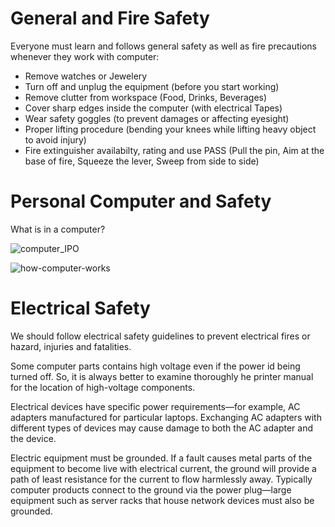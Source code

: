 # General and Fire Safety
Everyone must learn and follows general safety as well as fire precautions whenever they work with computer:
- Remove watches or Jewelery
- Turn off and unplug the equipment (before you start working)
- Remove clutter from workspace (Food, Drinks, Beverages)
- Cover sharp edges inside the computer (with electrical Tapes)
- Wear safety goggles (to prevent damages or affecting eyesight)
- Proper lifting procedure (bending your knees while lifting heavy object to avoid injury)
- Fire extinguisher availabilty, rating and use
  PASS (Pull the pin, Aim at the base of fire, Squeeze the lever, Sweep from side to side)
# Personal Computer and Safety
What is in a computer?

![computer_IPO](https://github.com/user-attachments/assets/354bebba-1c91-4c1a-8ec9-1491978a2660)

![how-computer-works](https://github.com/user-attachments/assets/d11d8fde-7eef-4271-9a99-060562dcac58)

# Electrical Safety
We should follow electrical safety guidelines to prevent electrical fires or hazard, injuries and fatalities.

Some computer parts contains high voltage even if the power id being turned off. So, it is always better to examine thoroughly he printer manual for the location of high-voltage components.

Electrical devices have specific power requirements—for example, AC adapters manufactured for particular laptops.
Exchanging AC adapters with different types of devices may cause damage to both the AC adapter and the device.

Electric equipment must be grounded. If a fault causes metal parts of the equipment to become live with electrical current, the ground will provide a path of least resistance for the current to flow harmlessly away. Typically computer products connect to the ground via the power plug—large equipment such as server racks that house network devices must also be grounded.

